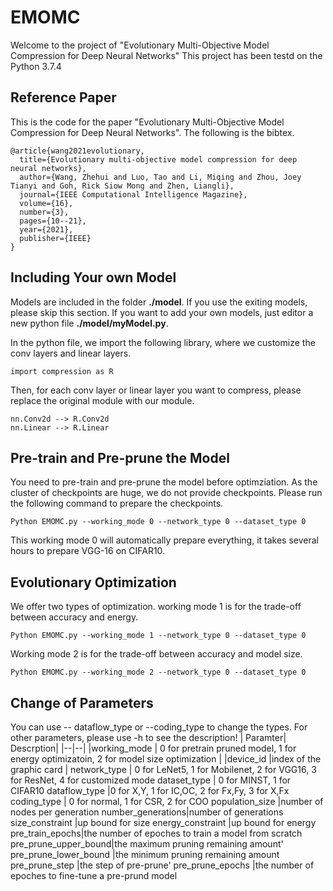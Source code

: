 
# EMOMC

Welcome to the project of "Evolutionary Multi-Objective Model Compression for Deep Neural Networks" This project has been testd on the Python 3.7.4

## Reference Paper
This is the code for the paper "Evolutionary Multi-Objective Model Compression for Deep Neural Networks". The following is the bibtex.

    @article{wang2021evolutionary,
      title={Evolutionary multi-objective model compression for deep neural networks},
      author={Wang, Zhehui and Luo, Tao and Li, Miqing and Zhou, Joey Tianyi and Goh, Rick Siow Mong and Zhen, Liangli},
      journal={IEEE Computational Intelligence Magazine},
      volume={16},
      number={3},
      pages={10--21},
      year={2021},
      publisher={IEEE}
    }



## Including Your own Model

Models are included in the folder **./model**. If you use the exiting models, please skip this section. If you want to add your own models, just editor a new python file **./model/myModel.py**. 

In the python file, we import the following library, where we customize the conv layers and linear layers.

    import compression as R

Then, for each conv layer or linear layer you want to compress, please replace the original module with our module. 

    nn.Conv2d --> R.Conv2d
    nn.Linear --> R.Linear


## Pre-train and Pre-prune the Model

You need to pre-train and pre-prune the model before optimziation. As the cluster of checkpoints are huge, we do not provide checkpoints. Please run the following command to prepare the checkpoints.

    Python EMOMC.py --working_mode 0 --network_type 0 --dataset_type 0 
This working mode 0 will automatically prepare everything, it takes several hours to prepare VGG-16 on CIFAR10.
## Evolutionary Optimization
We offer two types of optimization. working mode 1 is for the trade-off between accuracy and energy.

    Python EMOMC.py --working_mode 1 --network_type 0 --dataset_type 0 

 Working mode 2 is for the trade-off between accuracy and model size.

    Python EMOMC.py --working_mode 2 --network_type 0 --dataset_type 0 

## Change of Parameters
You can use -- dataflow_type or --coding_type to change the types. For other parameters, please use -h to see the description!
| Paramter|  Descrption|
|--|--|
|working_mode | 0 for pretrain pruned model, 1 for energy optimizatoin, 2 for model size optimization |
|device_id |index of the graphic card |
 network_type          |  0 for LeNet5, 1 for Mobilenet, 2 for VGG16, 3 for ResNet, 4 for customized mode
dataset_type  | 0 for MINST, 1 for CIFAR10
  dataflow_type |0 for  X,Y, 1 for IC,OC, 2 for Fx,Fy, 3 for X,Fx
coding_type | 0 for normal, 1 for CSR, 2 for COO
population_size |number of nodes per generation
number_generations|number of generations
size_constraint |up bound for size
energy_constraint |up bound for energy
pre_train_epochs|the number of epoches to train a model from scratch
pre_prune_upper_bound|the maximum pruning remaining amount'
pre_prune_lower_bound |the minimum pruning remaining amount
pre_prune_step |the step of pre-prune'
pre_prune_epochs |the number of epoches to fine-tune a pre-prund model
